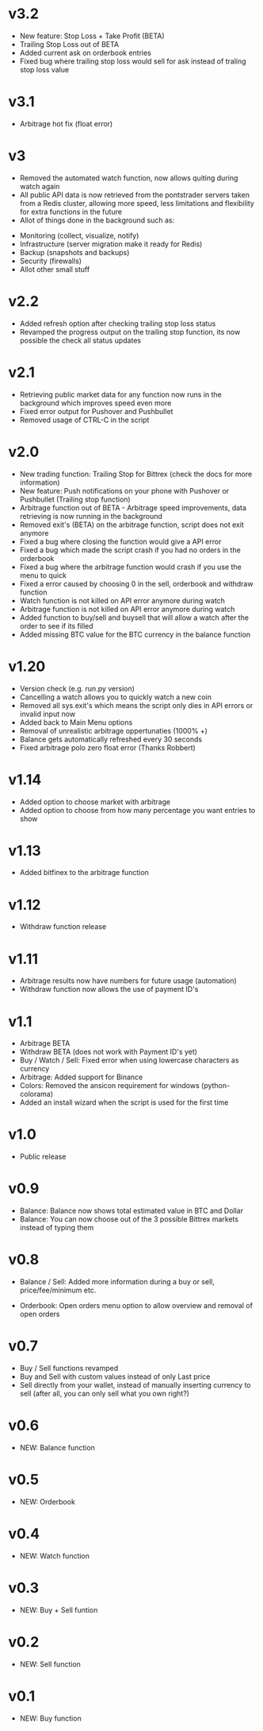 # v3.2
- New feature: Stop Loss + Take Profit (BETA)
- Trailing Stop Loss out of BETA
- Added current ask on orderbook entries
- Fixed bug where trailing stop loss would sell for ask instead of traling stop loss value

# v3.1
- Arbitrage hot fix (float error)

# v3
- Removed the automated watch function, now allows quiting during watch again
- All public API data is now retrieved from the pontstrader servers taken from a Redis cluster, allowing more speed, less limitations and flexibility for extra functions in the future
- Allot of things done in the background such as:
* Monitoring (collect, visualize, notify)
* Infrastructure (server migration make it ready for Redis)
* Backup (snapshots and backups)
* Security (firewalls)
* Allot other small stuff

# v2.2
- Added refresh option after checking trailing stop loss status
- Revamped the progress output on the trailing stop function, its now possible the check all status updates
# v2.1
- Retrieving public market data for any function now runs in the background which improves speed even more
- Fixed error output for Pushover and Pushbullet
- Removed usage of CTRL-C in the script

# v2.0
- New trading function: Trailing Stop for Bittrex (check the docs for more information)
- New feature: Push notifications on your phone with Pushover or Pushbullet (Trailing stop function)
- Arbitrage function out of BETA - Arbitrage speed improvements, data retrieving is now running in the background
- Removed exit's (BETA) on the arbitrage function, script does not exit anymore
- Fixed a bug where closing the function would give a API error
- Fixed a bug which made the script crash if you had no orders in the orderbook
- Fixed a bug where the arbitrage function would crash if you use the menu to quick
- Fixed a error caused by choosing 0 in the sell, orderbook and withdraw function
- Watch function is not killed on API error anymore during watch
- Arbitrage function is not killed on API error anymore during watch
- Added function to buy/sell and buysell that will allow a watch after the order to see if its filled
- Added missing BTC value for the BTC currency in the balance function

# v1.20
- Version check (e.g. run.py version)
- Cancelling a watch allows you to quickly watch a new coin
- Removed all sys.exit's which means the script only dies in API errors or invalid input now
- Added back to Main Menu options
- Removal of unrealistic arbitrage oppertunaties (1000% +)
- Balance gets automatically refreshed every 30 seconds
- Fixed arbitrage polo zero float error (Thanks Robbert)

# v1.14
- Added option to choose market with arbitrage
- Added option to choose from how many percentage you want entries to show

# v1.13
- Added bitfinex to the arbitrage function

# v1.12
- Withdraw function release

# v1.11
- Arbitrage results now have numbers for future usage (automation)
- Withdraw function now allows the use of payment ID's

# v1.1
- Arbitrage BETA
- Withdraw BETA (does not work with Payment ID's yet)
- Buy / Watch / Sell: Fixed error when using lowercase characters as currency
- Arbitrage: Added support for Binance
- Colors: Removed the ansicon requirement for windows (python-colorama)
- Added an install wizard when the script is used for the first time

# v1.0
- Public release

# v0.9
- Balance: Balance now shows total estimated value in BTC and Dollar
- Balance: You can now choose out of the 3 possible Bittrex markets instead of typing them

# v0.8
- Balance / Sell: Added more information during a buy or sell, price/fee/minimum etc.

- Orderbook: Open orders menu option to allow overview and removal of open orders
# v0.7
- Buy / Sell functions revamped
- Buy and Sell with custom values instead of only Last price
- Sell directly from your wallet, instead of manually inserting currency to sell (after all, you can only sell what you own right?)

# v0.6
- NEW: Balance function

# v0.5
- NEW: Orderbook

# v0.4
- NEW: Watch function

# v0.3
- NEW: Buy + Sell funtion

# v0.2
- NEW: Sell function

# v0.1
- NEW: Buy function
